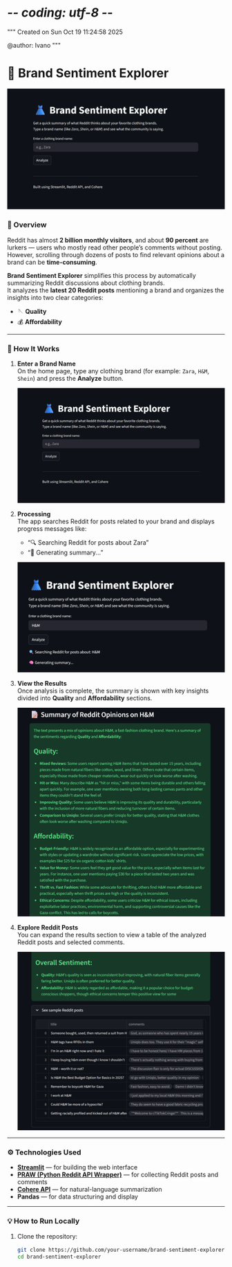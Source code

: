 # -*- coding: utf-8 -*-
"""
Created on Sun Oct 19 11:24:58 2025

@author: Ivano
"""
# 👗 Brand Sentiment Explorer

![Homepage](images/homepage.png)

### 🧠 Overview
Reddit has almost **2 billion monthly visitors**, and about **90 percent** are lurkers — users who mostly read other people’s comments without posting.  
However, scrolling through dozens of posts to find relevant opinions about a brand can be **time-consuming**.  

**Brand Sentiment Explorer** simplifies this process by automatically summarizing Reddit discussions about clothing brands.  
It analyzes the **latest 20 Reddit posts** mentioning a brand and organizes the insights into two clear categories:
- 🪡 **Quality**
- 💰 **Affordability**

---

### 🚀 How It Works

1. **Enter a Brand Name**  
   On the home page, type any clothing brand (for example: `Zara`, `H&M`, `Shein`) and press the **Analyze** button.  

   ![Homepage](images/homepage.png)

2. **Processing**  
   The app searches Reddit for posts related to your brand and displays progress messages like:  
   - “🔍 Searching Reddit for posts about Zara”  
   - “🧠 Generating summary...”  

   ![Processing](images/processing2.png)

3. **View the Results**  
   Once analysis is complete, the summary is shown with key insights divided into **Quality** and **Affordability** sections.

   ![Results](images/result.png)

4. **Explore Reddit Posts**  
   You can expand the results section to view a table of the analyzed Reddit posts and selected comments.

   ![Reddit Posts](images/result2.png)

---

### ⚙️ Technologies Used
- **[Streamlit](https://streamlit.io/)** — for building the web interface  
- **[PRAW (Python Reddit API Wrapper)](https://praw.readthedocs.io/)** — for collecting Reddit posts and comments  
- **[Cohere API](https://cohere.ai/)** — for natural-language summarization  
- **Pandas** — for data structuring and display

---

### 💡 How to Run Locally
1. Clone the repository:  
   ```bash
   git clone https://github.com/your-username/brand-sentiment-explorer.git
   cd brand-sentiment-explorer

